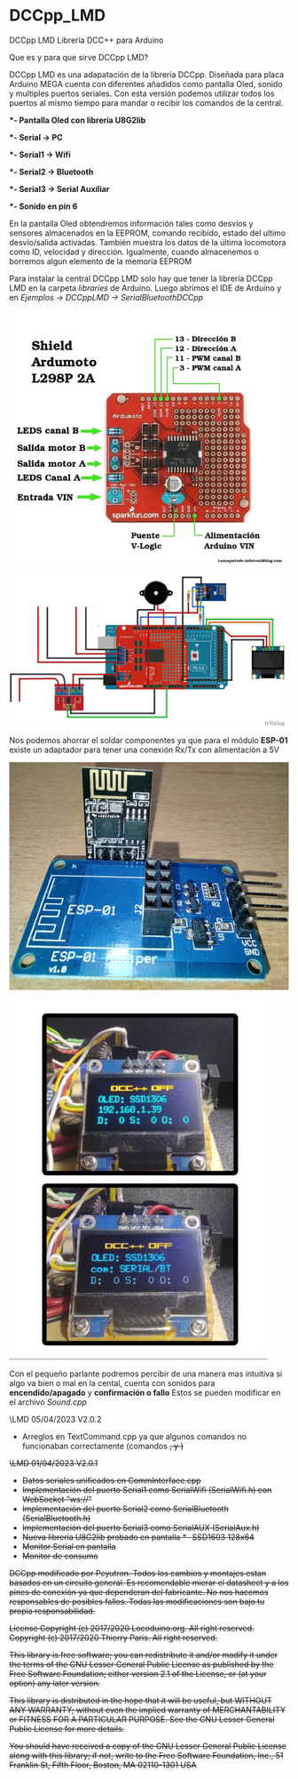 # DCCpp_LMD

DCCpp LMD Librería DCC++ para Arduino

Que es y para que sirve DCCpp LMD?

DCCpp LMD es una adapatación de la librería DCCpp. Diseñada para placa Arduino MEGA cuenta con diferentes añadidos como pantalla Oled, sonido y multiples puertos seriales. Con esta versión podemos utilizar todos los puertos al mismo tiempo para mandar o recibir los comandos de la central.



<strong>
  
*- Pantalla Oled con librería U8G2lib 

*- Serial → PC

*- Serial1 → Wifi

*- Serial2 → Bluetooth

*- Serial3 → Serial Auxiliar

*- Sonido en pin 6
  
</strong>

En la pantalla Oled obtendremos información tales como desvíos y sensores almacenados en la EEPROM, comando recibido, estado del ultimo desvío/salida activadas. También muestra los datos de la última locomotora como ID, velocidad y dirección. Igualmente, cuando almacenemos o borremos algun elemento de la memoria EEPROM

Para instalar la central DCCpp LMD solo hay que tener la librería DCCpp LMD en la carpeta <em>libraries</em> de Arduino. Luego abrimos el IDE de Arduino y en <em>Ejemplos -> DCCppLMD -> SerialBluetoothDCCpp</em>


![alt text](https://github.com/Peyutron/DCCpp_LMD/blob/main/DCCpp_LMD/extras/Images/ardumoto-l298p_pines.jpg?raw=true "Shield Ardumoto")



![alt text](https://github.com/Peyutron/DCCpp_LMD/blob/main/DCCpp_LMD/extras/Images/DCCpp_Mega_oledESP8266Buzzmax471.jpg?raw=true "DCCpp Wifi" )


Nos podemos ahorrar el soldar componentes ya que para el módulo <strong>ESP-01</strong> existe un adaptador para tener una conexión Rx/Tx con alimentación a 5V 

![alt text](https://github.com/Peyutron/DCCpp_LMD/blob/main/DCCpp_LMD/extras/Images/Modulo_serial_ESP8266.jpg?raw=true "Adaptador ESP-01")

![alt text](https://github.com/Peyutron/DCCpp_LMD/blob/main/DCCpp_LMD/extras/Images/DCCOledSSD1306_03.png?raw=true "Pantalla Oled I2c")



Con el pequeño parlante podremos percibir de una manera mas intuitiva si algo va bien o mal en la cental, cuenta con sonidos para <strong>encendido/apagado</strong> y <strong>confirmación o fallo</strong>
Estos se pueden modificar en el archivo <em>Sound.cpp</em>


\LMD 05/04/2023 V2.0.2
  - Arreglos en TextCommand.cpp ya que algunos comandos no funcionaban correctamente (comandos <s>, <E> y <F>)

\LMD 01/04/2023 V2.0.1
- Datos seriales unificados en CommInterface.cpp
- Implementación del puerto Serial1 como SerialWifi (SerialWifi.h) con WebSocket "ws://"
- Implementación del puerto Serial2 como SerialBluetooth (SerialBluetooth.h)
- Implementación del puerto Serial3 como SerialAUX (SerialAux.h)
- Nueva librería U8G2lib probado en pantalla 
  *- SSD1603 128x64
- Monitor Serial en pantalla
- Monitor de consumo 


DCCpp modificado por Peyutron. Todos los cambios y montajes estan basados en un circuito general. Es recomendable mierar el datasheet y a los pines de conexión ya que dependeran del fabricante. No nos hacemos responsables de posibles fallos. Todas las modificaciones son bajo tu propia responsabilidad.




License
Copyright (c) 2017/2020 Locoduino.org. All right reserved. Copyright (c) 2017/2020 Thierry Paris. All right reserved.

This library is free software; you can redistribute it and/or modify it under the terms of the GNU Lesser General Public License as published by the Free Software Foundation; either version 2.1 of the License, or (at your option) any later version.

This library is distributed in the hope that it will be useful, but WITHOUT ANY WARRANTY; without even the implied warranty of MERCHANTABILITY or FITNESS FOR A PARTICULAR PURPOSE. See the GNU Lesser General Public License for more details.

You should have received a copy of the GNU Lesser General Public License along with this library; if not, write to the Free Software Foundation, Inc., 51 Franklin St, Fifth Floor, Boston, MA 02110-1301 USA
